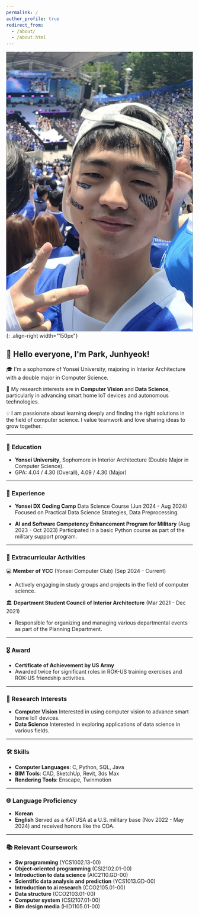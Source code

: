 ```yaml
---
permalink: /
author_profile: true
redirect_from: 
  - /about/
  - /about.html
---
```

![Illustration of combining vision and language modalities](/images/park2.jpg){: .align-right width="150px"}

## 👋 Hello everyone, I'm Park, Junhyeok!

🎓 I'm a sophomore of Yonsei University, majoring in Interior Architecture with a double major in Computer Science.

📖 My research interests are in **Computer Vision** and **Data Science**, particularly in advancing smart home IoT devices and autonomous technologies.

💡 I am passionate about learning deeply and finding the right solutions in the field of computer science. I value teamwork and love sharing ideas to grow together.

------

### 🏅 Education

- **Yonsei University**, Sophomore in Interior Architecture (Double Major in Computer Science).
- GPA: 4.04 / 4.30 (Overall), 4.09 / 4.30 (Major)

------

### 💼 Experience

- **Yonsei DX Coding Camp** Data Science Course (Jun 2024 - Aug 2024)
  Focused on Practical Data Science Strategies, Data Preprocessing.
  
- **AI and Software Competency Enhancement Program for Military** (Aug 2023 - Oct 2023)
  Participated in a basic Python course as part of the military support program.

------

### 🏫 Extracurricular Activities

💻 **Member of YCC** (Yonsei Computer Club) (Sep 2024 - Current)
- Actively engaging in study groups and projects in the field of computer science.

🏛️ **Department Student Council of Interior Architecture** (Mar 2021 - Dec 2021)
- Responsible for organizing and managing various departmental events as part of the Planning Department.

------

### 🎖️ Award

- **Certificate of Achievement by US Army**
- Awarded twice for significant roles in ROK-US training exercises and ROK-US friendship activities.

------

### 🔬 Research Interests

- **Computer Vision**
  Interested in using computer vision to advance smart home IoT devices.
- **Data Science**
  Interested in exploring applications of data science in various fields.

------

### 🛠️ Skills

- **Computer Languages**: C, Python, SQL, Java
- **BIM Tools**: CAD, SketchUp, Revit, 3ds Max
- **Rendering Tools**: Enscape, Twinmotion

------

### 🌐 Language Proficiency

- **Korean** 
- **English**
  Served as a KATUSA at a U.S. military base (Nov 2022 - May 2024) and received honors like the COA.

------

### 📚 Relevant Coursework

- **Sw programming** (YCS1002.13-00)
- **Object-oriented programming** (CSI2102.01-00)
- **Introduction to data science** (AIC2110.GD-00)
- **Scientific data analysis and prediction** (YCS1013.GD-00)
- **Introduction to ai research** (CCO2105.01-00)
- **Data structure** (CCO2103.01-00)
- **Computer system** (CSI2107.01-00)
- **Bim design media** (HID1105.01-00)
